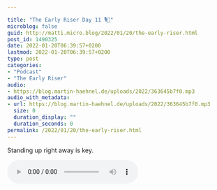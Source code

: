 ```yaml
---

title: "The Early Riser Day 11 🎙🌅"
microblog: false
guid: http://matti.micro.blog/2022/01/20/the-early-riser.html
post_id: 1490325
date: 2022-01-20T06:39:57+0200
lastmod: 2022-01-20T06:39:57+0200
type: post
categories:
- "Podcast"
- "The Early Riser"
audio:
- https://blog.martin-haehnel.de/uploads/2022/363645b7f0.mp3
audio_with_metadata:
- url: https://blog.martin-haehnel.de/uploads/2022/363645b7f0.mp3
  size: 0
  duration_display: ""
  duration_seconds: 0
permalink: /2022/01/20/the-early-riser.html
---
```

Standing up right away is key.

<audio controls="controls" src="https://blog.martin-haehnel.de/uploads/2022/363645b7f0.mp3" preload="metadata" />
